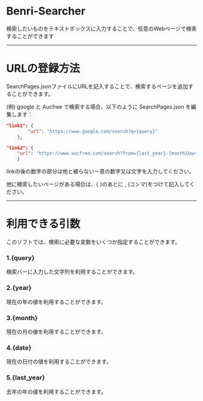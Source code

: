 # Benri-Searcher
検索したいものをテキストボックスに入力することで、任意のWebページで検索することができます

---

# URLの登録方法
SearchPages.jsonファイルにURLを記入することで、検索するページを追加することができます。

(例)
google と Aucfree で検索する場合、以下のように SearchPages.json を編集します：

```json:SearchPages.json
"link1": {
        "url": "https://www.google.com/search?q={query}"
    },

"link2": {
    "url": "https://www.aucfree.com/search?from={last_year}-{month}&q={query}&to={year}-{month}"
    }
```
linkの後の数字の部分は他と被らない一意の数字又は文字を入力してください。

他に検索したいページがある場合は、{ }のあとに , (コンマ)をつけて記入してください。

---

# 利用できる引数
このソフトでは、検索に必要な変数をいくつか指定することができます。

### 1.{query}
検索バーに入力した文字列を利用することができます。

### 2.{year}
現在の年の値を利用することができます。

### 3.{month}
現在の月の値を利用することができます。

### 4.{date}
現在の日付の値を利用することができます。

### 5.{last_year}
去年の年の値を利用することができます。